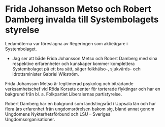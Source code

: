 # Frida Johansson Metso och Robert Damberg invalda till Systembolagets styrelse

Ledamöterna var föreslagna av Regeringen som aktieägare i Systembolaget.

- Jag ser att både Frida Johansson Metso och Robert Damberg med sina respektive erfarenheter och kunskaper kommer komplettera Systembolaget på ett bra sätt, säger folkhälso-, sjukvårds- och idrottsminister Gabriel Wikström.

Frida Johansson Metso är legitimerad psykolog och biträdande verksamhetschef vid Röda Korsets center för torterade flyktingar och har en bakgrund från bl. a. Folkpartiet Liberalernas partistyrelse.

Robert Damberg har en bakgrund som landstingsråd i Uppsala län och har flera års erfarenhet från ungdomsrörelsen bakom sig, bland annat genom Ungdomens Nykterhetsförbund och LSU – Sveriges Ungdomsorganisationer.
